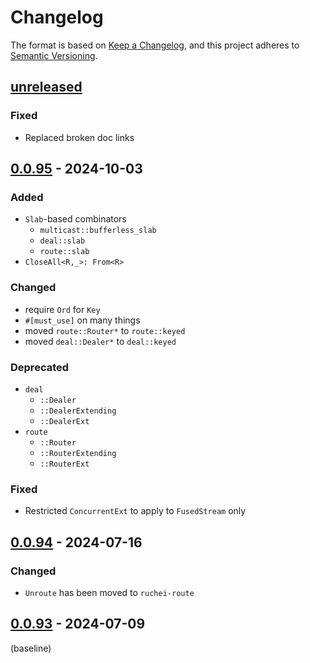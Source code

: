 # Changelog

The format is based on [Keep a Changelog](https://keepachangelog.com/en/1.1.0/),
and this project adheres to [Semantic Versioning](https://semver.org/spec/v2.0.0.html).

## [unreleased]

### Fixed

- Replaced broken doc links

## [0.0.95] - 2024-10-03

### Added

- `Slab`-based combinators
  - `multicast::bufferless_slab`
  - `deal::slab`
  - `route::slab`
- `CloseAll<R,_>: From<R>`

### Changed

- require `Ord` for `Key`
- `#[must_use]` on many things
- moved `route::Router*` to `route::keyed`
- moved `deal::Dealer*` to `deal::keyed`

### Deprecated

- `deal`
  - `::Dealer`
  - `::DealerExtending`
  - `::DealerExt`
- `route`
  - `::Router`
  - `::RouterExtending`
  - `::RouterExt`

### Fixed

- Restricted `ConcurrentExt` to apply to `FusedStream` only

## [0.0.94] - 2024-07-16

### Changed

- `Unroute` has been moved to `ruchei-route`

## [0.0.93] - 2024-07-09

(baseline)

[unreleased]: https://github.com/parrrate/ruchei/compare/0.0.95..HEAD
[0.0.95]: https://github.com/parrrate/ruchei/compare/0.0.94..0.0.95
[0.0.94]: https://github.com/parrrate/ruchei/compare/0.0.94..0.0.95
[0.0.93]: https://github.com/parrrate/releases/tag/0.0.93
